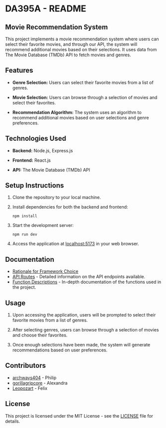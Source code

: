 # DA395A - README

## Movie Recommendation System

This project implements a movie recommendation system where users can select their favorite movies, and through our API, the system will recommend additional movies based on their selections. It uses data from The Movie Database (TMDb) API to fetch movies and genres.

## Features

- **Genre Selection:** Users can select their favorite movies from a list of genres.

- **Movie Selection:** Users can browse through a selection of movies and select their favorites.

- **Recommendation Algorithm:** The system uses an algorithm to recommend additional movies based on user selections and genre preferences.

## Technologies Used

- **Backend:** Node.js, Express.js

- **Frontend:** React.js

- **API:** The Movie Database (TMDb) API

## Setup Instructions

1. Clone the repository to your local machine.

1. Install dependencies for both the backend and frontend:

    ```
    npm install
    ```

1. Start the development server:

    ```
    npm run dev
    ```

1. Access the application at [localhost:5173](http://localhost:5173) in your web browser.

## Documentation

- [Rationale for Framework Choice](FRAMEWORK_MOTIVATION.md)
- [API Routes](API_ROUTES.md) - Detailed information on the API endpoints available.
- [Function Descriptions](FUNCTIONS.md) - In-depth documentation of the functions used in the project.

## Usage

1. Upon accessing the application, users will be prompted to select their favorite movies from a list of genres.

2. After selecting genres, users can browse through a selection of movies and choose their favorites.

3. Once enough selections have been made, the system will generate recommendations based on user preferences.


## Contributors
- [archways404](https://github.com/archways404) - Philip
- [gorillagripcore](https://github.com/gorillagripcore) - Alexandra
- [Leopozart](https://github.com/Leopozart) - Felix

## License

This project is licensed under the MIT License - see the [LICENSE](LICENSE) file for details.
